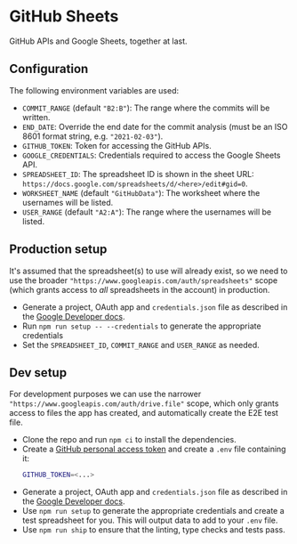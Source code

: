 # GitHub Sheets

GitHub APIs and Google Sheets, together at last.

## Configuration

The following environment variables are used:

- `COMMIT_RANGE` (default `"B2:B"`): The range where the commits will be written.
- `END_DATE`: Override the end date for the commit analysis (must be an ISO 8601 format string, e.g. `"2021-02-03"`).
- `GITHUB_TOKEN`: Token for accessing the GitHub APIs.
- `GOOGLE_CREDENTIALS`: Credentials required to access the Google Sheets API.
- `SPREADSHEET_ID`: The spreadsheet ID is shown in the sheet URL: `https://docs.google.com/spreadsheets/d/<here>/edit#gid=0`.
- `WORKSHEET_NAME` (default `"GitHubData"`): The worksheet where the usernames will be listed.
- `USER_RANGE` (default `"A2:A"`): The range where the usernames will be listed.

## Production setup

It's assumed that the spreadsheet(s) to use will already exist, so we need to use the broader `"https://www.googleapis.com/auth/spreadsheets"` scope (which grants access to _all_ spreadsheets in the account) in production.

- Generate a project, OAuth app and `credentials.json` file as described in the [Google Developer docs].
- Run `npm run setup -- --credentials` to generate the appropriate credentials
- Set the `SPREADSHEET_ID`, `COMMIT_RANGE` and `USER_RANGE` as needed.

## Dev setup

For development purposes we can use the narrower `"https://www.googleapis.com/auth/drive.file"` scope, which only grants access to files the app has created, and automatically create the E2E test file.

- Clone the repo and run `npm ci` to install the dependencies.
- Create a [GitHub personal access token] and create a `.env` file containing it:
    ```bash
    GITHUB_TOKEN=<...>
    ```
- Generate a project, OAuth app and `credentials.json` file as described in the [Google Developer docs].
- Use `npm run setup` to generate the appropriate credentials and create a test spreadsheet for you. This will output data to add to your `.env` file.
- Use `npm run ship` to ensure that the linting, type checks and tests pass.

[github personal access token]: https://docs.github.com/en/authentication/keeping-your-account-and-data-secure/managing-your-personal-access-tokens#creating-a-personal-access-token-classic
[google developer docs]: https://developers.google.com/sheets/api/quickstart/nodejs#set_up_your_environment
